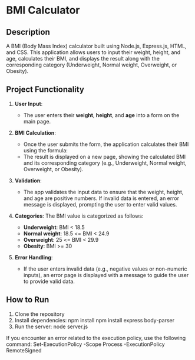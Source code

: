 # BMI Calculator

## Description
A BMI (Body Mass Index) calculator built using Node.js, Express.js, HTML, and CSS. This application allows users to input their weight, height, and age, calculates their BMI, and displays the result along with the corresponding category (Underweight, Normal weight, Overweight, or Obesity).

## Project Functionality
1. **User Input**:
   - The user enters their **weight**, **height**, and **age** into a form on the main page.
   
2. **BMI Calculation**:
   - Once the user submits the form, the application calculates their BMI using the formula:
   - The result is displayed on a new page, showing the calculated BMI and its corresponding category (e.g., Underweight, Normal weight, Overweight, or Obesity).
   
3. **Validation**:
   - The app validates the input data to ensure that the weight, height, and age are positive numbers. If invalid data is entered, an error message is displayed, prompting the user to enter valid values.

4. **Categories**:
   The BMI value is categorized as follows:
     - **Underweight**: BMI < 18.5
     - **Normal weight**: 18.5 <= BMI < 24.9
     - **Overweight**: 25 <= BMI < 29.9
     - **Obesity**: BMI >= 30

5. **Error Handling**:
   - If the user enters invalid data (e.g., negative values or non-numeric inputs), an error page is displayed with a message to guide the user to provide valid data.

## How to Run

1. Clone the repository
2. Install dependencies: npm install npm install express body-parser
3. Run the server: node server.js

If you encounter an error related to the execution policy, use the following command: Set-ExecutionPolicy -Scope Process -ExecutionPolicy RemoteSigned
